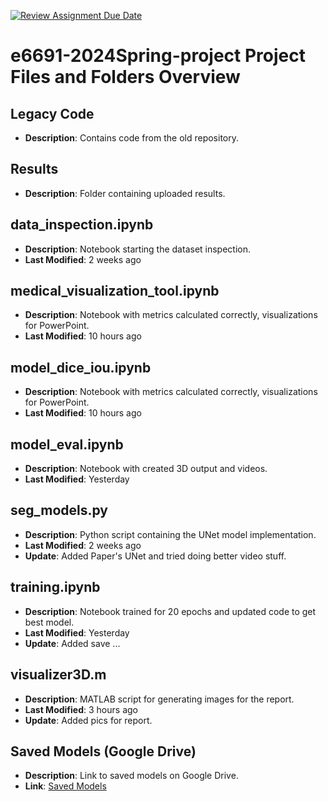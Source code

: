 [![Review Assignment Due Date](https://classroom.github.com/assets/deadline-readme-button-24ddc0f5d75046c5622901739e7c5dd533143b0c8e959d652212380cedb1ea36.svg)](https://classroom.github.com/a/ifbeTrPr)
# e6691-2024Spring-project Project Files and Folders Overview

## Legacy Code
- **Description**: Contains code from the old repository.

## Results
- **Description**: Folder containing uploaded results.

## data_inspection.ipynb
- **Description**: Notebook starting the dataset inspection.
- **Last Modified**: 2 weeks ago

## medical_visualization_tool.ipynb
- **Description**: Notebook with metrics calculated correctly, visualizations for PowerPoint.
- **Last Modified**: 10 hours ago

## model_dice_iou.ipynb
- **Description**: Notebook with metrics calculated correctly, visualizations for PowerPoint.
- **Last Modified**: 10 hours ago

## model_eval.ipynb
- **Description**: Notebook with created 3D output and videos.
- **Last Modified**: Yesterday

## seg_models.py
- **Description**: Python script containing the UNet model implementation.
- **Last Modified**: 2 weeks ago
- **Update**: Added Paper's UNet and tried doing better video stuff.

## training.ipynb
- **Description**: Notebook trained for 20 epochs and updated code to get best model.
- **Last Modified**: Yesterday
- **Update**: Added save ...

## visualizer3D.m
- **Description**: MATLAB script for generating images for the report.
- **Last Modified**: 3 hours ago
- **Update**: Added pics for report.

## Saved Models (Google Drive)
- **Description**: Link to saved models on Google Drive.
- **Link**: [Saved Models](https://drive.google.com/file/d/1FuDpOWiBS80hauSfiT39cOldma9NDcLW/view?usp=drive_link)
